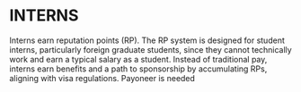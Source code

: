 # INTERNS
Interns earn reputation points (RP). The RP system is designed for student interns, particularly foreign graduate students, since they cannot technically work and earn a typical salary as a student. Instead of traditional pay, interns earn benefits and a path to sponsorship by accumulating RPs, aligning with visa regulations. Payoneer is needed
